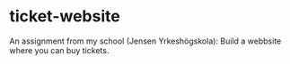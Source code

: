 # ticket-website
An assignment from my school (Jensen Yrkeshögskola): Build a webbsite where you can buy tickets. 

